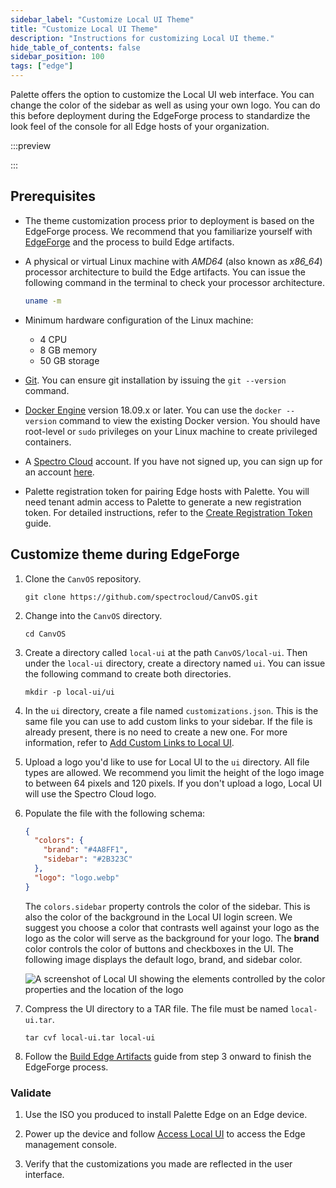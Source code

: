 ```yaml
---
sidebar_label: "Customize Local UI Theme"
title: "Customize Local UI Theme"
description: "Instructions for customizing Local UI theme."
hide_table_of_contents: false
sidebar_position: 100
tags: ["edge"]
---
```


Palette offers the option to customize the Local UI web interface. You can change the color of the sidebar as well as
using your own logo. You can do this before deployment during the EdgeForge process to standardize the look feel of the
console for all Edge hosts of your organization.

:::preview

:::

## Prerequisites

- The theme customization process prior to deployment is based on the EdgeForge process. We recommend that you
  familiarize yourself with [EdgeForge](../../edgeforge-workflow/edgeforge-workflow.md) and the process to build Edge
  artifacts.

- A physical or virtual Linux machine with _AMD64_ (also known as _x86_64_) processor architecture to build the Edge
  artifacts. You can issue the following command in the terminal to check your processor architecture.

  ```bash
  uname -m
  ```

- Minimum hardware configuration of the Linux machine:

  - 4 CPU
  - 8 GB memory
  - 50 GB storage

- [Git](https://git-scm.com/downloads). You can ensure git installation by issuing the `git --version` command.

- [Docker Engine](https://docs.docker.com/engine/install/) version 18.09.x or later. You can use the `docker --version`
  command to view the existing Docker version. You should have root-level or `sudo` privileges on your Linux machine to
  create privileged containers.

- A [Spectro Cloud](https://console.spectrocloud.com) account. If you have not signed up, you can sign up for an account
  [here](https://www.spectrocloud.com/get-started).

- Palette registration token for pairing Edge hosts with Palette. You will need tenant admin access to Palette to
  generate a new registration token. For detailed instructions, refer to the
  [Create Registration Token](/clusters/edge/site-deployment/site-installation/create-registration-token) guide.

## Customize theme during EdgeForge

1.  Clone the `CanvOS` repository.

    ```shell
    git clone https://github.com/spectrocloud/CanvOS.git
    ```

2.  Change into the `CanvOS` directory.

    ```shell
    cd CanvOS
    ```

3.  Create a directory called `local-ui` at the path `CanvOS/local-ui`. Then under the `local-ui` directory,
    create a directory named `ui`. You can issue the following command to create both directories.

    ```shell
    mkdir -p local-ui/ui
    ```

4.  In the `ui` directory, create a file named `customizations.json`. This is the same file you can use to add
    custom links to your sidebar. If the file is already present, there is no need to create a new one. For more
    information, refer to [Add Custom Links to Local UI](./custom-link.md).

5.  Upload a logo you'd like to use for Local UI to the `ui` directory. All file types are allowed. We recommend you
    limit the height of the logo image to between 64 pixels and 120 pixels. If you don't upload a logo, Local UI will use the
    Spectro Cloud logo.

6.  Populate the file with the following schema:

    ```json
    {
      "colors": {
        "brand": "#4A8FF1",
        "sidebar": "#2B323C"
      },
      "logo": "logo.webp"
    }
    ```

    The `colors.sidebar` property controls the color of the sidebar. This is also the color of the background in the
    Local UI login screen. We suggest you choose a color that contrasts well against your logo as the logo as the color
    will serve as the background for your logo. The **brand** color controls the color of buttons and checkboxes in the
    UI. The following image displays the default logo, brand, and sidebar color.

    ![A screenshot of Local UI showing the elements controlled by the color properties and the location of the logo](/cluster_edge_emc_theming.webp)

7.  Compress the UI directory to a TAR file. The file must be named `local-ui.tar`.

    ```shell
    tar cvf local-ui.tar local-ui
    ```

8.  Follow the [Build Edge Artifacts](../../edgeforge-workflow/palette-canvos/palette-canvos.md) guide from step 3
    onward to finish the EdgeForge process.

### Validate

1. Use the ISO you produced to install Palette Edge on an Edge device.

2. Power up the device and follow [Access Local UI](./access-console.md) to access the Edge management console.

3. Verify that the customizations you made are reflected in the user interface.
